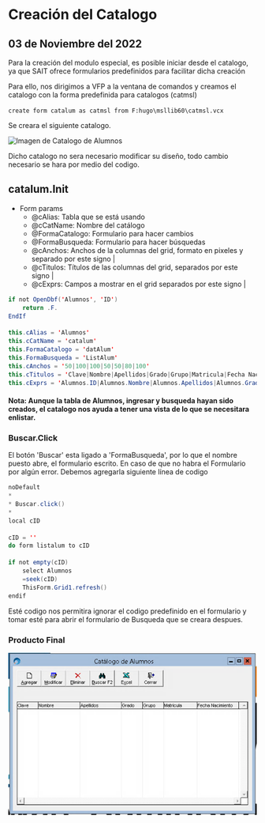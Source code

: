 # Creación del Catalogo

## 03 de Noviembre del 2022

Para la creación del modulo especial, es posible iniciar desde el catalogo, ya que SAIT ofrece formularios predefinidos para facilitar dicha creación

Para ello, nos dirigimos a VFP a la ventana de comandos y creamos el catalogo con la forma predefinida para catalogos (catmsl)

``` create form catalum as catmsl from F:hugo\msllib60\catmsl.vcx ```

Se creara el siguiente catalogo.

![Imagen de Catalogo de Alumnos](https://github.com/sait/hugo/blob/main/alumnos/Documentacion/img/catalum.png)

Dicho catalogo no sera necesario modificar su diseño, todo cambio necesario se hara por medio del codigo.

## catalum.Init
* Form params
    * @cAlias: Tabla que se está usando
    * @cCatName: Nombre del catálogo
    * @FormaCatalogo: Formulario para hacer cambios
    * @FormaBusqueda: Formulario para hacer búsquedas
    * @cAnchos: Anchos de la columnas del grid, formato en pixeles y separado por este signo |
    * @cTitulos: Títulos de las columnas del grid, separados por este signo |
    * @cExprs: Campos a mostrar en el grid separados por este signo |
``` java
if not OpenDbf('Alumnos', 'ID')
    return .F.
EndIf

this.cAlias = 'Alumnos'
this.cCatName = 'catalum'
this.FormaCatalogo = 'datAlum'
this.FormaBusqueda = 'ListAlum'
this.cAnchos = '50|100|100|50|50|80|100'
this.cTitulos = 'Clave|Nombre|Apellidos|Grado|Grupo|Matricula|Fecha Nacimiento'
this.cExprs = 'Alumnos.ID|Alumnos.Nombre|Alumnos.Apellidos|Alumnos.Grado|Alumnos.Grupo|Alumnos.Matricula|Alumnos.FechaNac'
```
#### Nota: Aunque la tabla de Alumnos, ingresar y busqueda hayan sido creados, el catalogo nos ayuda a tener una vista de lo que se necesitara enlistar.

### Buscar.Click
El botón 'Buscar' esta ligado a 'FormaBusqueda', por lo que el nombre puesto abre, el formulario escrito. En caso de que no habra el Formulario por algún error. Debemos agregarla siguiente línea de codigo

```java
noDefault
*
* Buscar.click()
*
local cID

cID = ''
do form listalum to cID

if not empty(cID)
    select Alumnos
    =seek(cID)
    ThisForm.Grid1.refresh()
endif
```
Esté codigo nos permitira ignorar el codigo predefinido en el formulario y tomar esté para abrir el formulario de Busqueda que se creara despues.


### Producto Final
![Imagen de Catalogo de Alumnos En Sait](https://github.com/sait/hugo/blob/main/alumnos/Documentacion/img/catalumEnSait.png)
